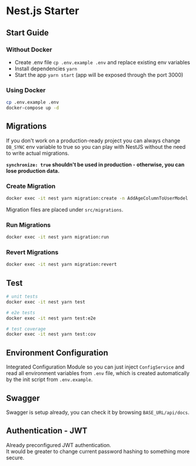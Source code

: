 # Nest.js Starter

## Start Guide

### Without Docker

- Create .env file `cp .env.example .env` and replace existing env variables
- Install dependencies `yarn`
- Start the app `yarn start` (app will be exposed through the port 3000)

### Using Docker

```bash
cp .env.example .env
docker-compose up -d
```

## Migrations

If you don't work on a production-ready project you can always change `DB_SYNC` env variable to true so you can play with NestJS without the need to write actual migrations.

**`synchronize: true` shouldn't be used in production - otherwise, you can lose production data.**

### Create Migration

```bash
docker exec -it nest yarn migration:create -n AddAgeColumnToUserModel
```
Migration files are placed under `src/migrations`.

### Run Migrations

```bash
docker exec -it nest yarn migration:run
```

### Revert Migrations

```bash
docker exec -it nest yarn migration:revert
```

## Test

```bash
# unit tests
docker exec -it nest yarn test

# e2e tests
docker exec -it nest yarn test:e2e

# test coverage
docker exec -it nest yarn test:cov
```

## Environment Configuration

Integrated Configuration Module so you can just inject `ConfigService`
and read all environment variables from `.env` file, which is created automatically by the init script from `.env.example`.

## Swagger

Swagger is setup already, you can check it by browsing `BASE_URL/api/docs`.

## Authentication - JWT

Already preconfigured JWT authentication.  
It would be greater to change current password hashing to something more secure.
